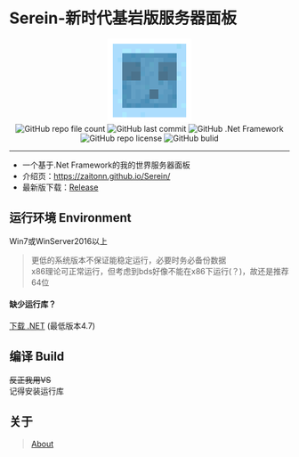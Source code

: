 ﻿# Serein-新时代基岩版服务器面板
<div style="text-align: center;">
<img src="./Sources/Serein.png" style="image-rendering: pixelated;width:150px">
<br>

<img alt="GitHub repo file count" src="https://img.shields.io/github/languages/code-size/Zaitonn/Serein">
<img alt="GitHub last commit" src="https://img.shields.io/github/last-commit/Zaitonn/Serein">
<img alt="GitHub .Net Framework" src="https://img.shields.io/badge/.Net%20Framework-4.7.2-orange">
<img alt="GitHub repo license" src="https://img.shields.io/github/license/zaitonn/Serein?color=yellow">
<img alt="GitHub bulid" src="https://github.com/Zaitonn/Serein/actions/workflows/Build.yml/badge.svg">
</div>

---  
- 一个基于.Net Framework的我的世界服务器面板  
- 介绍页：https://zaitonn.github.io/Serein/
- 最新版下载：[Release](https://github.com/Zaitonn/Serein/releases/latest)
  

## 运行环境 Environment
Win7或WinServer2016以上

> 更低的系统版本不保证能稳定运行，必要时务必备份数据  
> x86理论可正常运行，但考虑到bds好像不能在x86下运行(？)，故还是推荐64位

#### 缺少运行库？
[下载 .NET](https://dotnet.microsoft.com/zh-cn/download)  (最低版本4.7)

## 编译 Build
~~反正我用VS~~  
记得安装运行库

## 关于
> [About](About.md)